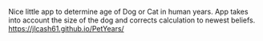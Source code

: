 Nice little app to determine age of Dog or Cat in human years.  App takes into account the size of the dog and corrects calculation to newest beliefs.
https://jlcash61.github.io/PetYears/
